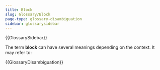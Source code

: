 ```yaml
---
title: Block
slug: Glossary/Block
page-type: glossary-disambiguation
sidebar: glossarysidebar
---
```


{{GlossarySidebar}}

The term **block** can have several meanings depending on the context. It may refer to:

{{GlossaryDisambiguation}}
